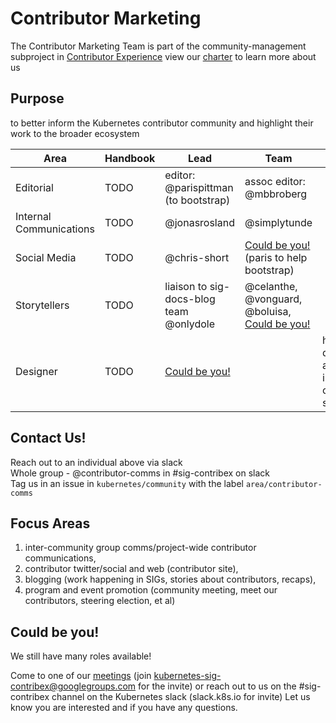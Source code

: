 # Contributor Marketing  
The Contributor Marketing Team is part of the community-management subproject in
[Contributor Experience] view our [charter] to learn more about us

## Purpose  
to better inform the Kubernetes contributor community and highlight their work to
the broader ecosystem

| Area | Handbook | Lead | Team | Notes |
| --- | --- | --- | --- | --- |
| Editorial | TODO | editor: @parispittman (to bootstrap)| assoc editor: @mbbroberg |  |
| Internal Communications | TODO | @jonasrosland | @simplytunde |  |
| Social Media | TODO | @chris-short | [Could be you!] (paris to help bootstrap) | |
| Storytellers | TODO | liaison to sig-docs-blog team @onlydole |  @celanthe, @vonguard, @boluisa, [Could be you!] |  |
| Designer | TODO | [Could be you!] |  | help us with digital assets, infographics, contributor site |  


## Contact Us!
Reach out to an individual above via slack  
Whole group - @contributor-comms in #sig-contribex on slack    
Tag us in an issue in `kubernetes/community` with the label `area/contributor-comms`

## Focus Areas  
1.  inter-community group comms/project-wide contributor communications,   
2.  contributor twitter/social and web (contributor site),   
3.  blogging (work happening in SIGs, stories about contributors, recaps),  
4.  program and event promotion (community meeting, meet our contributors, steering
  election, et al)  

## Could be you!
We still have many roles available!  

Come to one of our [meetings] (join kubernetes-sig-contribex@googlegroups.com for the invite)
or reach out to us on the #sig-contribex channel on the Kubernetes slack (slack.k8s.io for invite)
Let us know you are interested and if you have any questions.


[meetings]: /sig-contributor-experience#community-management
[charter]: ./CHARTER.md
[Could be you!]: (#Could-be-you!)
[Contributor Experience]: /sig-contributor-experience
